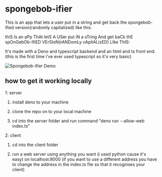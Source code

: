# spongebob-ifier

This is an app that lets a user put in a string and get back the spongebob-ified version(randomly capitalized) like this:

thiS Is an aPp ThAt letS A USer put iN a sTring And get baCk thE spOnGebOb-IfiED VErSIoN(rANDomLy cApitALizED) LIke ThIS:

It's made with a Deno and typescript backend and an html and ts front end. (this is the first time i've ever used typescript so it's very basic)

![Spongebob-ifier Demo](demo/demo.gif)

## how to get it working locally

1: server

1. install deno to your machine

2. clone the repo on to your local machine

3. cd into the server folder and run command "deno run --allow-web index.ts"

2: client

1. cd into the client folder

2. run a web server using anything you want (i used python cause it's easy) on localhost:8000 (if you want to use a different address you have to change the address in the index.ts file so that it recognises your client)
